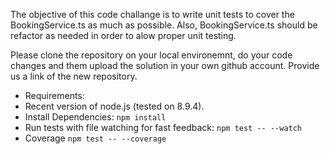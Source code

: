 The objective of this code challange is to write unit tests to cover the BookingService.ts as much as possible.
Also, BookingService.ts should be refactor as needed in order to alow proper unit testing.


Please clone the repository on your local environemnt, do your code changes and them upload the solution in your own github account. Provide us a link of the new repository.

* Requirements: 
* Recent version of node.js (tested on 8.9.4). 
* Install Dependencies: `npm install`
* Run tests with file watching for fast feedback: `npm test -- --watch`
* Coverage `npm test -- --coverage`

